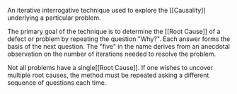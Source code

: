An iterative interrogative technique used to explore the [[Causality]] underlying a particular problem.

The primary goal of the technique is to determine the [[Root Cause]] of a defect or problem by repeating the question "Why?". Each answer forms the basis of the next question. The "five" in the name derives from an anecdotal observation on the number of iterations needed to resolve the problem.

Not all problems have a single[[Root Cause]]. If one wishes to uncover multiple root causes, the method must be repeated asking a different sequence of questions each time.